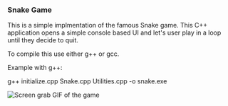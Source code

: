 ### Snake Game

This is a simple implmentation of the famous Snake game. This C++ application opens a simple console based UI and let's user play in a loop until they decide to quit.


To compile this use either g++ or gcc.

Example with g++:

g++ initialize.cpp Snake.cpp Utilities.cpp -o snake.exe

![Screen grab GIF of the game](https://user-images.githubusercontent.com/3617819/148100682-e30774af-8eab-42a4-abe3-75733e17cd36.gif)
